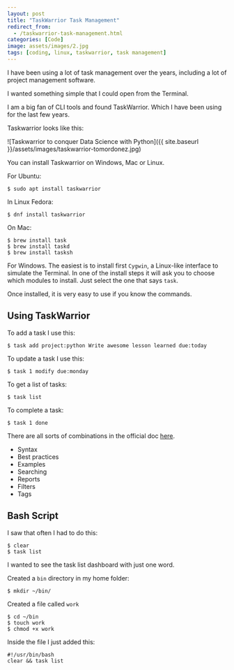 ```yaml
---
layout: post
title: "TaskWarrior Task Management"
redirect_from:
  - /taskwarrior-task-management.html
categories: [Code]
image: assets/images/2.jpg
tags: [coding, linux, taskwarrior, task management]
---
```


I have been using a lot of task management over the years, including a lot of project management software.

I wanted something simple that I could open from the Terminal.

I am a big fan of CLI tools and found TaskWarrior. Which I have been using for the last few years.

Taskwarrior looks like this:

![Taskwarrior to conquer Data Science with Python]({{ site.baseurl }}/assets/images/taskwarrior-tomordonez.jpg)

You can install Taskwarrior on Windows, Mac or Linux.

For Ubuntu:

    $ sudo apt install taskwarrior

In Linux Fedora:

    $ dnf install taskwarrior

On Mac:

    $ brew install task
    $ brew install taskd
    $ brew install tasksh

For Windows. The easiest is to install first `Cygwin`, a Linux-like interface to simulate the Terminal. In one of the install steps it will ask you to choose which modules to install. Just select the one that says `task`.

Once installed, it is very easy to use if you know the commands.

## Using TaskWarrior

To add a task I use this:

    $ task add project:python Write awesome lesson learned due:today

To update a task I use this:

    $ task 1 modify due:monday

To get a list of tasks:

    $ task list

To complete a task:

    $ task 1 done

There are all sorts of combinations in the official doc <a href="https://taskwarrior.org/docs/" target="_blank">here</a>.

* Syntax
* Best practices
* Examples
* Searching
* Reports
* Filters
* Tags

## Bash Script

I saw that often I had to do this:

    $ clear
    $ task list

I wanted to see the task list dashboard with just one word.

Created a `bin` directory in my home folder:

    $ mkdir ~/bin/

Created a file called `work`

    $ cd ~/bin
    $ touch work
    $ chmod +x work

Inside the file I just added this:

    #!/usr/bin/bash
    clear && task list
